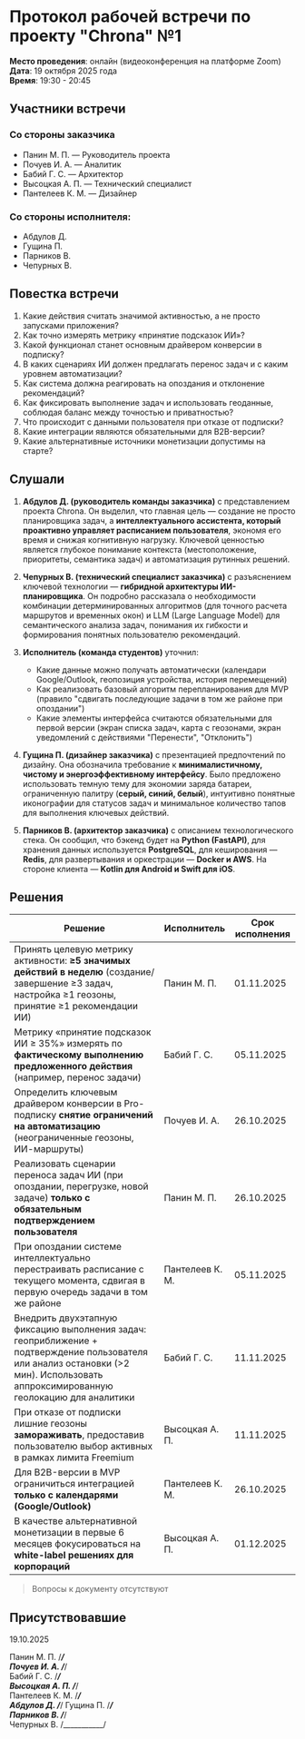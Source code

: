# Протокол рабочей встречи по проекту "Chrona" №1

**Место проведения**: онлайн (видеоконференция на платформе Zoom)  
**Дата**: 19 октября 2025 года  
**Время**: 19:30 - 20:45

## Участники встречи

### Со стороны заказчика
- Панин М. П. — Руководитель проекта
- Почуев И. А. — Аналитик
- Бабий Г. С. — Архитектор
- Высоцкая А. П. — Технический специалист
- Пантелеев К. М. — Дизайнер

### Со стороны исполнителя:
- Абдулов Д.
- Гущина П.
- Парников В.
- Чепурных В.

## Повестка встречи

1. Какие действия считать значимой активностью, а не просто запусками приложения?
2. Как точно измерять метрику «принятие подсказок ИИ»?
3. Какой функционал станет основным драйвером конверсии в подписку?
4. В каких сценариях ИИ должен предлагать перенос задач и с каким уровнем автоматизации?
5. Как система должна реагировать на опоздания и отклонение рекомендаций?
6. Как фиксировать выполнение задач и использовать геоданные, соблюдая баланс между точностью и приватностью?
7. Что происходит с данными пользователя при отказе от подписки?
8. Какие интеграции являются обязательными для B2B-версии?
9. Какие альтернативные источники монетизации допустимы на старте?

## Слушали

1. **Абдулов Д. (руководитель команды заказчика)** с представлением проекта Chrona. Он выделил, что главная цель — создание не просто планировщика задач, а **интеллектуального ассистента, который проактивно управляет расписанием пользователя**, экономя его время и снижая когнитивную нагрузку. Ключевой ценностью является глубокое понимание контекста (местоположение, приоритеты, семантика задач) и автоматизация рутинных решений.

2. **Чепурных В. (технический специалист заказчика)** с разъяснением ключевой технологии — **гибридной архитектуры ИИ-планировщика**. Он подробно рассказала о необходимости комбинации детерминированных алгоритмов (для точного расчета маршрутов и временных окон) и LLM (Large Language Model) для семантического анализа задач, понимания их гибкости и формирования понятных пользователю рекомендаций.

3. **Исполнитель (команда студентов)** уточнил:
   - Какие данные можно получать автоматически (календари Google/Outlook, геопозиция устройства, история перемещений)
   - Как реализовать базовый алгоритм перепланирования для MVP (правило "сдвигать последующие задачи в том же районе при опоздании")
   - Какие элементы интерфейса считаются обязательными для первой версии (экран списка задач, карта с геозонами, экран уведомлений с действиями "Перенести", "Отклонить")

4. **Гущина П. (дизайнер заказчика)** с презентацией предпочтений по дизайну. Она обозначила требование к **минималистичному, чистому и энергоэффективному интерфейсу**. Было предложено использовать темную тему для экономии заряда батареи, ограниченную палитру (**серый, синий, белый**), интуитивно понятные иконографии для статусов задач и минимальное количество тапов для выполнения ключевых действий.

5. **Парников В. (архитектор заказчика)** с описанием технологического стека. Он сообщил, что бэкенд будет на **Python (FastAPI)**, для хранения данных используется **PostgreSQL**, для кеширования — **Redis**, для развертывания и оркестрации — **Docker и AWS**. На стороне клиента — **Kotlin для Android и Swift для iOS**.

## Решения

| Решение | Исполнитель | Срок исполнения |
|---------|-------------|-----------------|
| Принять целевую метрику активности: **≥5 значимых действий в неделю** (создание/завершение ≥3 задач, настройка ≥1 геозоны, принятие ≥1 рекомендации ИИ) | Панин М. П. | 01.11.2025 |
| Метрику «принятие подсказок ИИ ≥ 35%» измерять по **фактическому выполнению предложенного действия** (например, перенос задачи) | Бабий Г. С. | 05.11.2025 |
| Определить ключевым драйвером конверсии в Pro-подписку **снятие ограничений на автоматизацию** (неограниченные геозоны, ИИ-маршруты) | Почуев И. А. | 26.10.2025 |
| Реализовать сценарии переноса задач ИИ (при опоздании, перегрузке, новой задаче) **только с обязательным подтверждением пользователя** | Панин М. П. | 26.10.2025 |
| При опоздании системе интеллектуально перестраивать расписание с текущего момента, сдвигая в первую очередь задачи в том же районе | Пантелеев К. М. | 05.11.2025 |
| Внедрить двухэтапную фиксацию выполнения задач: геоприближение + подтверждение пользователя или анализ остановки (>2 мин). Использовать аппроксимированную геолокацию для аналитики | Бабий Г. С. | 11.11.2025 |
| При отказе от подписки лишние геозоны **замораживать**, предоставив пользователю выбор активных в рамках лимита Freemium | Высоцкая А. П. | 11.11.2025 |
| Для B2B-версии в MVP ограничиться интеграцией **только с календарями (Google/Outlook)** | Пантелеев К. М. | 26.10.2025 |
| В качестве альтернативной монетизации в первые 6 месяцев фокусироваться на **white-label решениях для корпораций** | Высоцкая А. П. | 01.12.2025 |

> Вопросы к документу отсутствуют

## Присутствовавшие

19.10.2025

Панин М. П. /___________/  
Почуев И. А. /___________/  
Бабий Г. С. /___________/  
Высоцкая А. П. /___________/  
Пантелеев К. М. /___________/  
Абдулов Д. /___________/ 
Гущина П. /___________/  
Парников В. /___________/  
Чепурных В. /___________/
